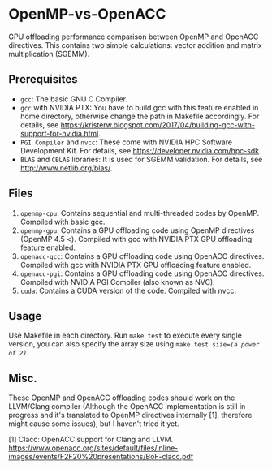 # OpenMP-vs-OpenACC
GPU offloading performance comparison between OpenMP and OpenACC directives.
This contains two simple calculations: vector addition and matrix multiplication (SGEMM).

## Prerequisites
* `gcc`: The basic GNU C Compiler.
* `gcc` with NVIDIA PTX: You have to build gcc with this feature enabled in home directory, otherwise change the path in Makefile accordingly. For details, see https://kristerw.blogspot.com/2017/04/building-gcc-with-support-for-nvidia.html.
* `PGI Compiler` and `nvcc`: These come with NVIDIA HPC Software Development Kit. For details, see https://developer.nvidia.com/hpc-sdk.
* `BLAS` and `CBLAS` libraries: It is used for SGEMM validation. For details, see http://www.netlib.org/blas/.

## Files
1. `openmp-cpu`: Contains sequential and multi-threaded codes by OpenMP. Compiled with basic gcc.
2. `openmp-gpu`: Contains a GPU offloading code using OpenMP directives (OpenMP 4.5 <). Compiled with gcc with NVIDIA PTX GPU offloading feature enabled.
3. `openacc-gcc`: Contains a GPU offloading code using OpenACC directives. Compiled with gcc with NVIDIA PTX GPU offloading feature enabled.
4. `openacc-pgi`: Contains a GPU offloading code using OpenACC directives. Compiled with NVIDIA PGI Compiler (also known as NVC).
5. `cuda`: Contains a CUDA version of the code. Compiled with nvcc.

## Usage
Use Makefile in each directory. Run `make test` to execute every single version, you can also specify the array size using <code>make test size=*(a power of 2)*</code>.

## Misc.
These OpenMP and OpenACC offloading codes should work on the LLVM/Clang compiler (Although the OpenACC implementation is still in progress and it's translated to OpenMP directives internally [1], therefore might cause some issues), but I haven't tried it yet.

[1] Clacc: OpenACC support for Clang and LLVM. https://www.openacc.org/sites/default/files/inline-images/events/F2F20%20presentations/BoF-clacc.pdf
